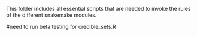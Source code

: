 This folder includes all essential scripts that are needed to invoke the rules of the different snakemake modules.

#need to run beta testing for credible_sets.R
